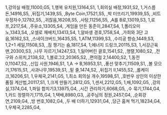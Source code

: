 1,강의실 배정,11000,G5,
1,행복 유치원,13164,S1,
1,회의실 배정,1931,S2,
1,거스름돈,14916,S5,
,뒤집기,1439,S5,
,Byte Coin,17521,S5,
,박 터뜨리기,19939,S5,
,비트 우정자수,12782,S5,
,귀찮음,16208,S5,
,사탕,11256,S5,
,A를 B로,13019,S3,
1,로프,2217,S4,
,주유소,13305,S4,
,게임을 만든 동준이,2847,S4,
1,폴리오미노,1343,S4,
,오셀로 재배치,13413,S4,
1,알바생 경호,1758,S4,
,가희와 3단 고음,16162,S3,
,스네이크버드,16435,S5,
1,ATM,11399,S3,
,수리공 항승,1449,S3,
1,2+1 세일,11508,S3,
,짐 챙기는 숌,1817,S4,
1,에너지 드링크,20115,S3,
1,서강근육맨,20300,S3,
,나무 자르기,14247,S3,
1,잃어버린 괄호,1541,S2,
,행렬,1080,S2,
,전구와 스위치,2138,S2,
1,블로그2,20365,S2,
,편의점 2,14400,S2,
1,동전 0,11047,S2,
,신입 사원,1946,S1,
1,A → B,16953,S1,
,풍선 맞추기,11509,S1,
,볼 모으기,17615,S1,
,사과나무,19539,S1,
,밑 줄,1474,S2,
,뒤집기 II,1455,S2,
,롤케이크,16206,S1,
1,우체국,2141,G5,
1,최소 회의실 개수,19598,S1,
,호반우 상인의 이상한 품질 계산법,20117,S1,
1,크게 만들기,2812,G5,
1,센서,2212,G5,
1,배,1092,G5,
,강의실,1374,G4,
1,파일 합치기3,13975,G4,
,시간 관리하기,6068,G5,
,수 묶기,1744,G4,
1,카드 정렬하기,1715,G4,
1,택배,8980,G3,
,공주님의 정원,2457,G4,
,순회강연,2109,G4,
,방 번호,1082,G4,
,두 배 더하기,12931,G4,
,당근 훔쳐 먹기,18234,G4,
1,우체국,2285,G4,
